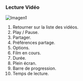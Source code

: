 ### Lecture Vidéo

![Imagen1](http://static.energysistem.com/images/manuals/42235/561685fc10a31.jpg)

1.	Retourner sur la liste des vidéos.
2.	Play / Pause.
3.	Partager.
4.	Préférences partage.
5.	Options.
6.	Film en cours.
7.	Durée.
8.	Plein écran. 
9.	Barre de progression.
10.	Temps de lecture.




